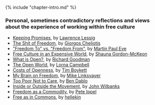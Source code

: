 {% include "chapter-intro.md" %}

### Personal, sometimes contradictory reflections and views about the experience of working within free culture

*   [Keeping Promises](keeping-promises.html), by [Lawrence Lessig](../authors/lawrence-lessig.html)
*   [The Shit of Freedom](the-shit-of-freedom.html), by [Giorgos Cheliotis](../authors/giorgos-cheliotis.html)
*   ["Freedom To" vs. "Freedom From"](freedom-to-vs-freedom-from.html), by [Martin Paul Eve](../authors/martin-paul-eve.html)
*   [Free Culture in an Expensive World](free-culture-in-an-expensive-world.html), by [Shauna Gordon-McKeon](../authors/shauna-gordon-mckeon.html)
*   [What is Open?](what-is-open.html), by [Richard Goodman](../authors/richard-goodman.html)
*   [The Open World](the-open-world.html), by [Lorna Campbell](../authors/lorna-campbell.html)
*   [Costs of Openness](costs-of-openness.html), by [Tim Boykett](../authors/tim-boykett.html)
*   [My Brain on Freedom](my-brain-on-freedom.html), by [Mike Linksvayer](../authors/mike-linksvayer.html)
*   [Too Poor Not to Care](too-poor-not-to-care.html), by [Ben Dablo](../authors/ben-dablo.html)
*   [Inside or Outside the Movement](inside-or-outside-the-movement.html), by [John Wilbanks](../authors/john-wilbanks.html)
*   [Freedom as a Commodity](freedom-as-a-commodity.html), by [Pete Ippel](../authors/pete-ipell.html)
*   [Free as in Commons](free-as-in-commons.html), by [hellekin](../authors/hellekin.html)
